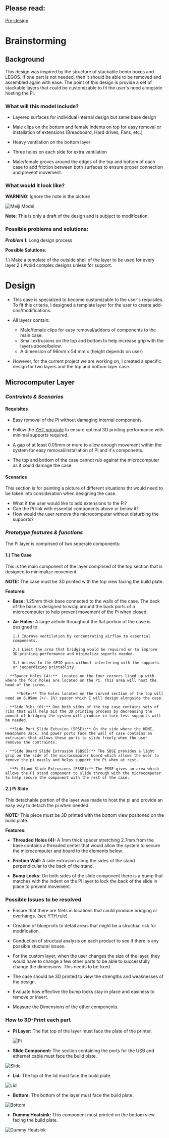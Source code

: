 ## **Please read**:
[Pre-design](docs/Pre-design.md)

# Brainstorming
## Background
  This design was inspired by the structure of stackable bento boxes and LEGOS. If one part is not needed, then it should be able to be removed and assembled again with ease. The point of this design is provide a set of stackable layers that could be customizable to fit the user's need alongside hosting the Pi. 

### **What will this model include?**
- Layered surfaces for individual internal design but same base design

- Male clips on the bottom and female indents on top for easy removal or installation of extensions (Breadboard, Hard drives, Fans, etc.)
- Heavy ventilation on the bottom layer 
- Three holes on each side for extra ventilation
- Male/female groves around the edges of the top and bottom of each case to add friction between both surfaces to ensure proper connection and prevent movement. 

### **What would it look like?**

**WARNING:** Ignore the note in the picture

![Meiji Model](Meiji.jpg)

**Note**: This is only a draft of the design and is subject to modification. 


### **Possible problems and solutions**:
***Problem 1***: Long design process
  
 **Possible Solutions**:
  
  1.) Make a template of the outside shell of the layer to be used for every layer 
  2.) Avoid complex designs unless for support.

# Design
- This case is specialzed to become customizable to the user's requisites. To fit this criteria, I designed a template layer for the user to create add-ons/modifications. 
- All layers contain: 
    
   - Male/female clips for easy removal/addons of components to the main case. 
   - Small extrusions on the top and bottom to help increase grip with the layers above/below. 
   - A dimension of 96mm x 54 mm x (height depends on user)

- However, for the current project we are working on, I created a specific design for two layers and the top and bottom layer case. 
## **Microcomputer Layer**
### *Contraints & Scenarios*
#### Requisites
- Easy removal of the Pi without damaging internal components. 

- Follow the [YHT principle](docs/Pre-design) to ensure optimal 3D printing performance with minimal supports required. 
- A gap of at least 0.05mm or more to allow enough movement within the system for easy removal/installation of Pi and it's components. 
- The top and bottom of the case cannot rub against the microcomputer as it could damage the case. 


#### Scenarios 
This section is for painting a picture of different situations tht would need to be taken into consideration when designing the case. 

- What if the user would like to add extensions to the Pi?
- Can the Pi link with essential components above or below it? 
- How would the user remove the microcomputer without disturbing the supports?

### *Prototype features & functions*
The Pi layer is comprised of two seperate components:

#### 1.) The Case


This is the main component of the layer comprised of the top section that is designed to minimalize movement. 

**NOTE:** The case must be 3D printed with the top view facing the build plate. 
 
   **Features:** 
    
   - **Base:** 1.25mm thick base connected to the walls of the case. The back of the base is designed to wrap around the back ports of a microcomputer to help prevent movement of the Pi when closed.
   

   - **Air Holes:** A large airhole throughout the flat portion of the case is designed to:
   
         1.) Improve ventilation by concentrating airflow to essential components.

         2.) Limit the area that bridging would be required on to improve 3D-printing performance and minimalize suports needed. 

         3.) Access to the GPIO pins without interfering with the supports or jeoperdizing printablity.  
    - **Spacer Holes (4):**  Located on the four corners lined up with where the four holes are located on the Pi. This area will host the head of the screw. 
      
         **Note:** The holes located on the curved section of the top will need an 8.89mm (+/- 1%) spacer which I will design alongside the case. 

    - **Side Ribs (6):** One both sides of the top case contains sets of ribs that will help aid the 3D printing process by decreasing the amount of bridging the system will produce in turn less supports will be needed.

    - **Side Port Slide Extusion (SPSE):** On the side where the HDMI, Headphone Jack, and power ports face the wall of case contains an extrusion that allows these ports to slide freely when the user removes the contraints. 
    
    - **Side Board Slide Extrusion (SBSE):** The SBSE provides a light grip on the side of the microcomputer board which allows the user to remove the pi easily and helps support the Pi when at rest. 

    - **Pi Stand Slide Extrusions (PSSE):** The PSSE gives an area which allows the Pi stand component to slide through with the microcomputer to help secure the component with the rest of the case. 

 

#### 2.) Pi Slide

This detachable portion of the layer was made to host the pi and provide an easy way to detach the pi when needed. 

**NOTE:** This piece must be 3D printed with the bottom view positoned on the build plate. 

**Features:** 
      
 - **Threaded Holes (4):** A 1mm thick spacer stretching 2.7mm from the base contains a threaded center that would allow the system to secure the microcomputer and board to the elements below.  

- **Friction Wall:** A side extrusion along the sides of the stand perpendicular to the back of the stand.
- **Bump Locks:** On both sides of the slide component there is a bump that matches with the indent on the Pi layer to lock the back of the slide in place to prevent movement.  

 ### **Possible Issues to be resolved** 
 - Ensure that there are filets in locations that could produce bridging or overhangs. (see [YTH rule](Pre-design))

 - Creation of blueprints to detail areas that might be a structual risk for modification. 
 - Conduction of structual analysis on each product to see if there is any possible stuctural issues. 
 - For the custom layer, when the user changes the size of the layer, they would have to change a few other parts to be able to successfully change the dimensions. This needs to be fixed. 

 - The case should be 3D printed to view the strengths and weaknesses of the design. 

 - Evaluate how effective the bump locks stay in place and easiness to remove or insert. 

 - Measure the Dimensions of the other components.  
 

 ### **How to 3D-Print each part**
 - **Pi Layer:** The flat top of the layer must face the plate of the printer. 
   
   ![Pi](Pi.png)
 - **Slide Component:** The section containing the ports for the USB and ethernet cable must face the build plate.

 ![Slide](Slide.png)

 - **Lid:** The top of the lid must face the build plate. 

 ![Lid](Lid.png)
 - **Bottom:** The bottom of the layer must face the build plate. 

![Bottom](Bottom.png)

 - **Dummy Heatsink:** This component must printed on the bottom view facing the build plate.  

 ![Dummy Heatsink](Dummy_Heatsink.png)

 